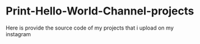 # Print-Hello-World-Channel-projects
Here is provide the source code of my projects that i upload on my instagram
